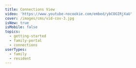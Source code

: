 ```yaml
---
title: Connections View
video: 'https://www.youtube-nocookie.com/embed/ybCOGIRjXaU'
cover: /images/cms/vid-cov-3.jpg
isNew: true
isMobile: false
topics:
  - getting-started
  - family-portal
  - connections
userTypes:
  - family
  - resident
---
```

